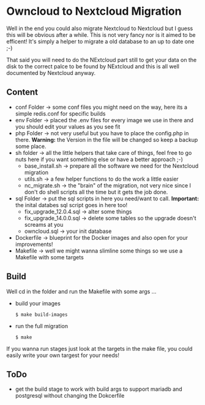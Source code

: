 Owncloud to Nextcloud Migration
===============================

Well in the end you could also migrate Nextcloud to Nextcloud but I guess this will be obvious after a while.
This is not very fancy nor is it aimed to be efficent! It's simply a helper to migrate a old database to an
up to date one ;-)

That said you will need to do the NExtcloud part still to get your data on the disk to the correct palce to be found by 
NExtcloud and this is all well documented by Nextcloud anyway.


Content
--------

* conf Folder -> some conf files you might need on the way, here its a simple redis.conf for specific builds
* env Folder -> placed the .env files for every image we use in there and you should edit your values as you see fit
* php Folder -> not very useful but you have to place the config.php in there. **Warning:** the Version in the file will be changed so keep a backup some place.
* sh folder -> all the little helpers that take care of things, feel free to go nuts here if you want something else or have a better approach ;-)
  * base_install.sh -> prepare all the software we need for the Nextcloud migration
  * utils.sh -> a few helper functions to do the work a little easier
  * nc_migrate.sh -> the "brain" of the migration, not very nice since I don't do shell scripts all the time but it gets the job done.
* sql Folder -> put the sql scripts in here you need/want to call. **Important:** the inital databes sql script goes in here too!
  * fix_upgrade_12.0.4.sql -> alter some things
  * fix_upgrade_14.0.0.sql -> delete some tables so the upgrade doesn't screams at you
  * owncloud.sql -> your init database
* Dockerfile -> blueprint for the Docker images and also open for your improvements!
* Makefile -> well we might wanna slimline some things so we use a Makefile with some targets

Build
---------

Well cd in the folder and run the Makefile with some args ...

* build your images 

	```
	$ make build-images
	```

* run the full migration 

	```
	$ make
	```

If you wanna run stages just look at the targets in the make file, you could easily write your own targest for your needs!


ToDo
--------

* get the build stage to work with build args to support mariadb and postgresql without changing the Dokcerfile